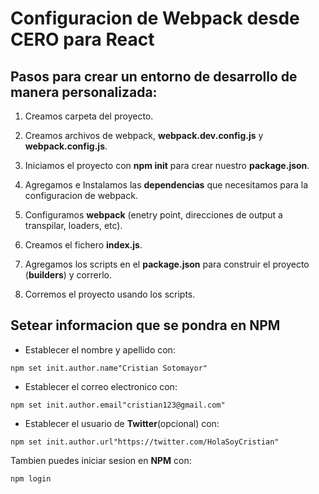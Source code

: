 # Configuracion de Webpack desde CERO para React



## Pasos para crear un entorno de desarrollo de manera personalizada:

1. Creamos carpeta del proyecto.

2. Creamos archivos de webpack, **webpack.dev.config.js** y **webpack.config.js**.

3. Iniciamos el proyecto con **npm init** para crear nuestro **package.json**.

4. Agregamos e Instalamos las **dependencias** que necesitamos para la configuracion de webpack.

5. Configuramos **webpack** (enetry point, direcciones de output a transpilar, loaders, etc).

6. Creamos el fichero **index.js**.

7. Agregamos los scripts en el **package.json** para construir el proyecto (**builders**) y correrlo.

8. Corremos el proyecto usando los scripts.


 





## Setear informacion que se pondra en NPM

- Establecer el nombre y apellido con:
```console
npm set init.author.name"Cristian Sotomayor"
```
- Establecer el correo electronico con:
```console
npm set init.author.email"cristian123@gmail.com"
```

- Establecer el usuario de **Twitter**(opcional) con:
```console
npm set init.author.url"https://twitter.com/HolaSoyCristian"
```

Tambien puedes iniciar sesion en **NPM** con:
```console
npm login
```


